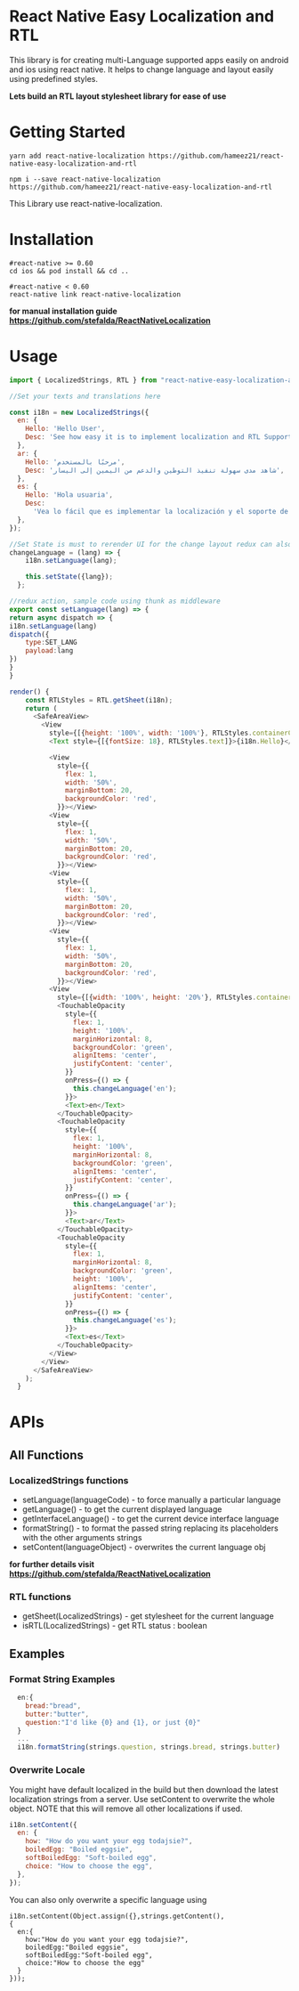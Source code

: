 # React Native Easy Localization and RTL

This library is for creating multi-Language supported apps easily on android and ios using react native.
It helps to change language and layout easily using predefined styles.

**Lets build an RTL layout stylesheet library for ease of use**

# Getting Started

`yarn add react-native-localization https://github.com/hameez21/react-native-easy-localization-and-rtl`

`npm i --save react-native-localization https://github.com/hameez21/react-native-easy-localization-and-rtl`

This Library use react-native-localization.

# Installation

```
#react-native >= 0.60
cd ios && pod install && cd ..

#react-native < 0.60
react-native link react-native-localization
```

**for manual installation guide https://github.com/stefalda/ReactNativeLocalization**

# Usage

```js
import { LocalizedStrings, RTL } from "react-native-easy-localization-and-rtl";
```

```js
//Set your texts and translations here

const i18n = new LocalizedStrings({
  en: {
    Hello: 'Hello User',
    Desc: 'See how easy it is to implement localization and RTL Support',
  },
  ar: {
    Hello: 'مرحبًا بالمستخدم',
    Desc: 'شاهد مدى سهولة تنفيذ التوطين والدعم من اليمين إلى اليسار',
  },
  es: {
    Hello: 'Hola usuaria',
    Desc:
      'Vea lo fácil que es implementar la localización y el soporte de derecha a izquierda',
  },
});

//Set State is must to rerender UI for the change layout redux can also be used similarly
changeLanguage = (lang) => {
    i18n.setLanguage(lang);

    this.setState({lang});
  };

//redux action, sample code using thunk as middleware
export const setLanguage(lang) => {
return async dispatch => {
i18n.setLanguage(lang)
dispatch({
    type:SET_LANG
    payload:lang
})
}
}

render() {
    const RTLStyles = RTL.getSheet(i18n);
    return (
      <SafeAreaView>
        <View
          style={[{height: '100%', width: '100%'}, RTLStyles.containerColumn]}>
          <Text style={[{fontSize: 18}, RTLStyles.text]}>{i18n.Hello}</Text>

          <View
            style={{
              flex: 1,
              width: '50%',
              marginBottom: 20,
              backgroundColor: 'red',
            }}></View>
          <View
            style={{
              flex: 1,
              width: '50%',
              marginBottom: 20,
              backgroundColor: 'red',
            }}></View>
          <View
            style={{
              flex: 1,
              width: '50%',
              marginBottom: 20,
              backgroundColor: 'red',
            }}></View>
          <View
            style={{
              flex: 1,
              width: '50%',
              marginBottom: 20,
              backgroundColor: 'red',
            }}></View>
          <View
            style={[{width: '100%', height: '20%'}, RTLStyles.containerRow]}>
            <TouchableOpacity
              style={{
                flex: 1,
                height: '100%',
                marginHorizontal: 8,
                backgroundColor: 'green',
                alignItems: 'center',
                justifyContent: 'center',
              }}
              onPress={() => {
                this.changeLanguage('en');
              }}>
              <Text>en</Text>
            </TouchableOpacity>
            <TouchableOpacity
              style={{
                flex: 1,
                height: '100%',
                marginHorizontal: 8,
                backgroundColor: 'green',
                alignItems: 'center',
                justifyContent: 'center',
              }}
              onPress={() => {
                this.changeLanguage('ar');
              }}>
              <Text>ar</Text>
            </TouchableOpacity>
            <TouchableOpacity
              style={{
                flex: 1,
                marginHorizontal: 8,
                backgroundColor: 'green',
                height: '100%',
                alignItems: 'center',
                justifyContent: 'center',
              }}
              onPress={() => {
                this.changeLanguage('es');
              }}>
              <Text>es</Text>
            </TouchableOpacity>
          </View>
        </View>
      </SafeAreaView>
    );
  }

```

# APIs

## All Functions

### LocalizedStrings functions

- setLanguage(languageCode) - to force manually a particular language
- getLanguage() - to get the current displayed language
- getInterfaceLanguage() - to get the current device interface language
- formatString() - to format the passed string replacing its placeholders with the other arguments strings
- setContent(languageObject) - overwrites the current language obj

**for further details visit https://github.com/stefalda/ReactNativeLocalization**

### RTL functions

- getSheet(LocalizedStrings) - get stylesheet for the current language
- isRTL(LocalizedStrings) - get RTL status : boolean

## Examples

### Format String Examples

```js
  en:{
    bread:"bread",
    butter:"butter",
    question:"I'd like {0} and {1}, or just {0}"
  }
  ...
  i18n.formatString(strings.question, strings.bread, strings.butter)
```

### Overwrite Locale

You might have default localized in the build but then download the latest localization strings from a server. Use setContent to overwrite the whole object. NOTE that this will remove all other localizations if used.

```js
i18n.setContent({
  en: {
    how: "How do you want your egg todajsie?",
    boiledEgg: "Boiled eggsie",
    softBoiledEgg: "Soft-boiled egg",
    choice: "How to choose the egg",
  },
});
```

You can also only overwrite a specific language using

```
i18n.setContent(Object.assign({},strings.getContent(),
{
  en:{
    how:"How do you want your egg todajsie?",
    boiledEgg:"Boiled eggsie",
    softBoiledEgg:"Soft-boiled egg",
    choice:"How to choose the egg"
  }
}));
```

